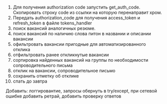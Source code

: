 1. Для получения authorization code запустить get_auth_code. 
Скопировать строку code из ссылки на которую перенаправит хром. 
2. Передать authorization_code для получения access_token и refresh_token в файле tokens_handler
3. поиск вакансий аналогичных резюме.
4. поиск вакансий по наличию слова питон в названии и описании вакансии
5. офильтровать вакансии пригодные для автоматизированного отклика
6. отфильтровать ранее откликнутые вакансии
7. сортировка найденных вакансий на группы по необходимости сопроводительного письма
8. отклик на вакансии, сопроводительное письмо
9. сохранить отметку об отклике
10. спать до завтра

Добавить: логгировантие, запросы обернуть в try/except, при сетевой ошибке добавить ретрай, 
добавить проверку ответов

